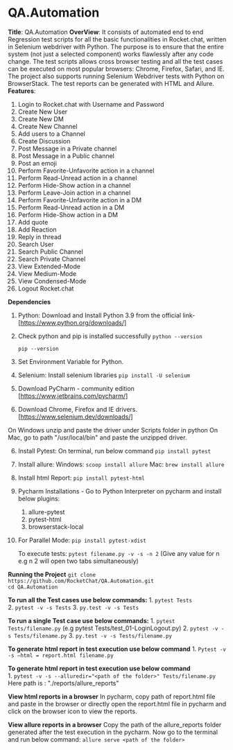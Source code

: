 # QA.Automation
**Title**: QA.Automation
**OverView**: It consists of automated end to end Regression test scripts for all the basic functionalities in 
Rocket.chat, written in Selenium webdriver with Python. The purpose is to ensure that the entire system 
(not just a selected component) works flawlessly after any code change. The test scripts allows cross browser testing
and all the test cases can be executed on most popular browsers: Chrome, Firefox, Safari, and IE. The project also
supports running Selenium Webdriver tests with Python on BrowserStack. The test reports can be generated with
HTML and Allure.
**Features**: 
1. Login to Rocket.chat with Username and Password 
2. Create New User 
3. Create New DM
4. Create New Channel
5. Add users to a Channel
6. Create Discussion
7. Post Message in a Private channel
8. Post Message in a Public channel
9. Post an emoji
10. Perform Favorite-Unfavorite action in a channel
11. Perform Read-Unread action in a channel
12. Perform Hide-Show action in a channel
13. Perform Leave-Join action in a channel
14. Perform Favorite-Unfavorite action in a DM
11. Perform Read-Unread action in a DM
12. Perform Hide-Show action in a DM
13. Add quote
14. Add Reaction
15. Reply in thread
16. Search User
17. Search Public Channel
18. Search Private Channel
19. View Extended-Mode
20. View Medium-Mode
21. View Condensed-Mode
22. Logout Rocket.chat
    
**Dependencies**
1. Python: Download and Install Python 3.9 from the official link-  [https://www.python.org/downloads/]
   
2. Check python and pip is installed successfully
   `python --version`
   
   `pip --version`
   
3. Set Environment Variable for Python.
   
4. Selenium: Install selenium libraries
   `pip install -U selenium`
   
5. Download PyCharm - community edition
   [https://www.jetbrains.com/pycharm/]
   
6. Download Chrome, Firefox and IE drivers.
    [https://www.selenium.dev/downloads/]
   
On Windows unzip and paste the driver under Scripts folder in python
On Mac, go to path "/usr/local/bin" and paste the unzipped driver.

6. Install Pytest: On terminal, run below command
    `pip install pytest`
   
7. Install allure: 
    Windows: `scoop install allure`
    Mac: `brew install allure`
   
8. Install html Report:
    `pip install pytest-html`

9. Pycharm Installations - Go to Python Interpreter on pycharm and install below plugins:
    1. allure-pytest
    2. pytest-html
    3. browserstack-local
    
10. For Parallel Mode: 
    `pip install pytest-xdist`
    
    To execute tests:
    `pytest filename.py -v -s -n 2` 
    (Give any value for n e.g n 2 will open two tabs simultaneously)
    
**Running the Project**
    `git clone https://github.com/RocketChat/QA.Automation.git` 
     \
     `cd QA.Automation`

**To run all the Test cases use below commands:**
    1. `pytest Tests`\
    2. `pytest -v -s Tests`
    3. `py.test -v -s Tests`

**To run a single Test case use below commands:**
    1. `pytest Tests/filename.py`
    (e.g pytest Tests/test_01-LoginLogout.py)
    2. `pytest -v -s Tests/filename.py`
    3. `py.test -v -s Tests/filename.py`

**To generate html report in test execution use below command**
    1. `Pytest -v -s —html = report.html filename.py`
 
**To generate html report in test execution use below command**   
    1. `pytest -v -s --alluredir="<path of the folder>" Tests/filename.py`
    Here path is : "./reports/allure_reports"

**View html reports in a browser**
    In pycharm, copy path of report.html file and paste in the browser or directly open the report.html
    file in pycharm and click on the browser icon to view the reports.

**View allure reports in a browser**
    Copy the path of the allure_reports folder generated after the test execution in the pycharm. 
    Now go to the terminal and run below command:
    `allure serve <path of the folder>`



    
    
